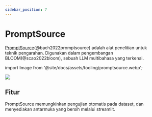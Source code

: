 ```yaml
---
sidebar_position: 7
---
```


# PromptSource

[PromptSource](https://github.com/bigscience-workshop/promptsource)(@bach2022promptsource) adalah alat penelitian untuk teknik pengarahan. Digunakan dalam pengembangan BLOOM(@scao2022bloom), sebuah LLM multibahasa yang terkenal.


import Image from '@site/docs/assets/tooling/promptsource.webp';

<div style={{textAlign: 'center'}}>
  <img src={Image} style={{width: "750px"}}/>
</div>

## Fitur

PromptSource memungkinkan pengujian otomatis pada dataset, dan menyediakan antarmuka yang bersih melalui streamlit.